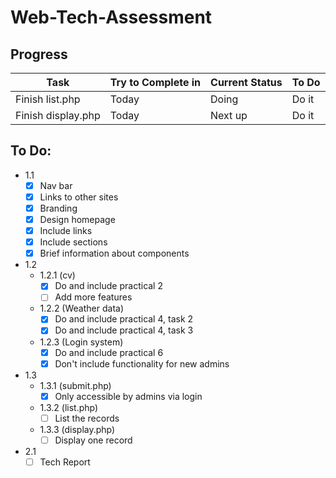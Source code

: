 # Web-Tech-Assessment

## Progress
| Task               | Try to Complete in | Current Status | To Do          |
|--------------------|--------------------|----------------|----------------|
| Finish list.php    | Today              | Doing          | Do it          |
| Finish display.php | Today              | Next up        | Do it          |

## To Do:
- 1.1
    - [x] Nav bar
    - [x] Links to other sites
    - [x] Branding
    - [x] Design homepage
    - [x] Include links
    - [x] Include sections
    - [x] Brief information about components
- 1.2
    - 1.2.1 (cv)
        - [x] Do and include practical 2
        - [ ] Add more features
    - 1.2.2 (Weather data)
        - [x] Do and include practical 4, task 2
        - [x] Do and include practical 4, task 3
    - 1.2.3 (Login system)
        - [x] Do and include practical 6
        - [x] Don't include functionality for new admins
- 1.3
    - 1.3.1 (submit.php)
        - [x] Only accessible by admins via login
    - 1.3.2 (list.php)
        - [ ] List the records
    - 1.3.3 (display.php)
        - [ ] Display one record
- 2.1
    - [ ] Tech Report
